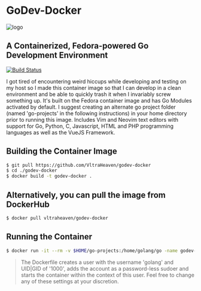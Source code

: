 # GoDev-Docker

![logo](https://upload.wikimedia.org/wikipedia/commons/thumb/0/0e/GoLanguage_Logo_2018-04-26_BlackWhite.svg/1200px-GoLanguage_Logo_2018-04-26_BlackWhite.svg.png)

## A Containerized, Fedora-powered Go Development Environment
[![Build Status](https://travis-ci.com/VltraHeaven/godev-docker.svg?branch=master)](https://travis-ci.com/VltraHeaven/godev-docker)

I got tired of encountering weird hiccups while developing and testing on my host so I made this container image so that I can develop in a clean environment and be able to quickly trash it when I invariably screw something up. It's built on the Fedora container image and has Go Modules activated by default. I suggest creating an alternate go project folder (named 'go-projects' in the following instructions) in your home directory prior to running this image. Includes Vim and Neovim text editors with support for Go, Python, C, Javascript, HTML and PHP programming languages as well as the VueJS Framework.

## Building the Container Image
```sh
$ git pull https://github.com/VltraHeaven/godev-docker
$ cd ./godev-docker
$ docker build -t godev-docker .
```
## Alternatively, you can pull the image from DockerHub
```sh
$ docker pull vltraheaven/godev-docker
```

## Running the Container
```sh
$ docker run -it --rm -v $HOME/go-projects:/home/golang/go -name godev-docker godev-docker
```
> The Dockerfile creates a user with the username 'golang' and UID|GID of '1000', adds the account as a password-less sudoer and starts the container within the context of this user. Feel free to change any of these settings at your discretion.
